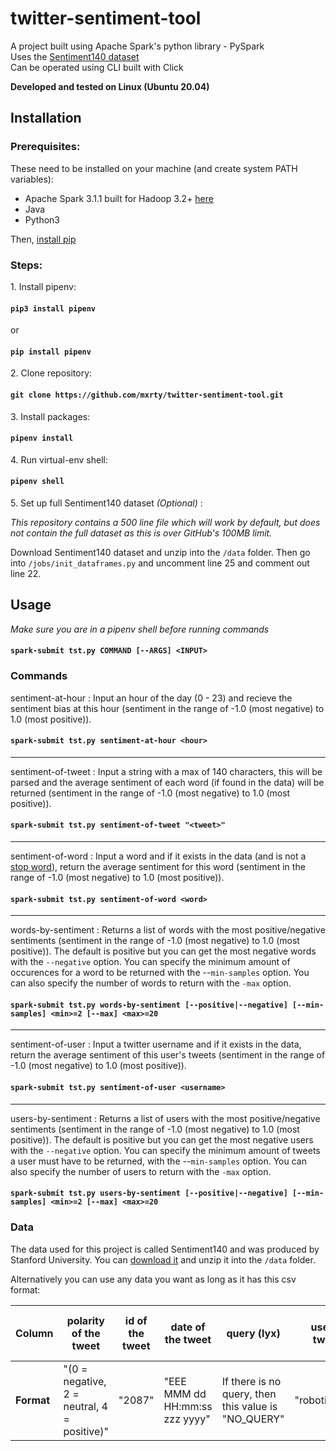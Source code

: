 # twitter-sentiment-tool
A project built using Apache Spark's python library - PySpark\
Uses the [Sentiment140 dataset](http://help.sentiment140.com/for-students/)\
Can be operated using CLI built with Click

**Developed and tested on Linux (Ubuntu 20.04)**

## Installation
### Prerequisites:
These need to be installed on your machine (and create system PATH variables):
* Apache Spark 3.1.1 built for Hadoop 3.2+ [here](https://spark.apache.org/downloads.html)
* Java
* Python3

Then, [install pip](https://linuxize.com/post/how-to-install-pip-on-ubuntu-20.04/)

### Steps:

1\. Install pipenv:

#### `pip3 install pipenv`

or 

#### `pip install pipenv`

2\. Clone repository:

#### `git clone https://github.com/mxrty/twitter-sentiment-tool.git`

3\. Install packages:

#### `pipenv install`

4\. Run virtual-env shell:

#### `pipenv shell`

5\. Set up full Sentiment140 dataset *(Optional)* :

*This repository contains a 500 line file which will work by default, but does not contain the full dataset as this is over GitHub's 100MB limit.*

Download Sentiment140 dataset and unzip into the `/data` folder. Then go into `/jobs/init_dataframes.py` and uncomment line 25 and comment out line 22.

## Usage
*Make sure you are in a pipenv shell before running commands*
#### `spark-submit tst.py COMMAND [--ARGS] <INPUT>`

### Commands
sentiment-at-hour :
Input an hour of the day (0 - 23) and recieve the sentiment bias at this hour (sentiment in the range of -1.0 (most negative) to 1.0 (most positive)).
#### `spark-submit tst.py sentiment-at-hour <hour>`
---
sentiment-of-tweet : Input a string with a max of 140 characters, this will be parsed and the average sentiment of each word (if found in the data) will be returned (sentiment in the range of -1.0 (most negative) to 1.0 (most positive)).
#### `spark-submit tst.py sentiment-of-tweet "<tweet>"`
---
sentiment-of-word :
Input a word and if it exists in the data (and is not a [stop word](http://ir.dcs.gla.ac.uk/resources/linguistic_utils/stop_words)), return the average sentiment for this word (sentiment in the range of -1.0 (most negative) to 1.0 (most positive)).
#### `spark-submit tst.py sentiment-of-word <word>`
---
words-by-sentiment : Returns a list of words with the most positive/negative sentiments (sentiment in the range of -1.0 (most negative) to 1.0 (most positive)). The default is positive but you can get the most negative words with the `--negative` option. You can specify the minimum amount of occurences for a word to be returned with the --`min-samples` option. You can also specify the number of words to return with the `-max` option. 
#### `spark-submit tst.py words-by-sentiment [--positive|--negative] [--min-samples] <min>=2 [--max] <max>=20`
---
sentiment-of-user :
Input a twitter username and if it exists in the data, return the average sentiment of this user's tweets (sentiment in the range of -1.0 (most negative) to 1.0 (most positive)).
#### `spark-submit tst.py sentiment-of-user <username>`
---
users-by-sentiment : Returns a list of users with the most positive/negative sentiments (sentiment in the range of -1.0 (most negative) to 1.0 (most positive)). The default is positive but you can get the most negative users with the `--negative` option. You can specify the minimum amount of tweets a user must have to be returned, with the --`min-samples` option. You can also specify the number of users to return with the `-max` option. 
#### `spark-submit tst.py users-by-sentiment [--positive|--negative] [--min-samples] <min>=2 [--max] <max>=20`

### Data

The data used for this project is called Sentiment140 and was produced by Stanford University. You can [download it](http://help.sentiment140.com/for-students/) and unzip it into the `/data` folder.

Alternatively you can use any data you want as long as it has this csv format:

|**Column**|polarity of the tweet|id of the tweet|date of the tweet|query (lyx)|user that tweeted|text of the tweet|
|---       |---|---|---|---|---|---|
|**Format**|"(0 = negative, 2 = neutral, 4 = positive)"|"2087"|"EEE MMM dd HH:mm:ss zzz yyyy"|If there is no query, then this value is "NO_QUERY"|"robotickilldozr"|"Lyx is cool"|

